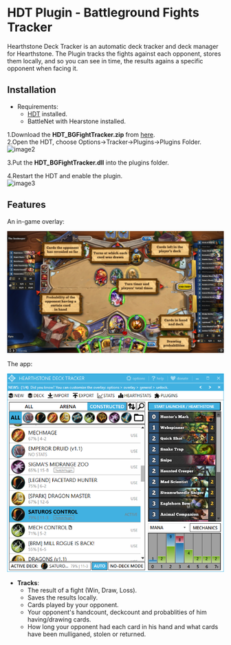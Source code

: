 # HDT Plugin - Battleground Fights Tracker

Hearthstone Deck Tracker is an automatic deck tracker and deck manager for Hearthstone. The Plugin tracks the fights against each opponent, stores them locally, and so you can see in time, the results agains a specific opponent when facing it.

## Installation
- Requirements:
  - [HDT](https://github.com/HearthSim/Hearthstone-Deck-Tracker) installed.
  - BattleNet with Hearstone installed.

1.Download the **HDT_BGFightTracker.zip** from [here](https://github.com/lupusilviu/HDT_AnomalyTrack/releases).  
2.Open the HDT, choose Options->Tracker->Plugins->Plugins Folder.  
![image2](https://hackmd.io/_uploads/ByidUre0a.jpg)  

3.Put the **HDT_BGFightTracker.dll** into the plugins folder.  

4.Restart the HDT and enable the plugin.  
![image3](https://hackmd.io/_uploads/SkrWwrx0p.jpg)  

## Features
An in-game overlay:

![Overlay](https://github.com/HearthSim/Hearthstone-Deck-Tracker/raw/master/raw-assets/readme/overlay.png "Overlay")

The app: 

![Tracker](https://github.com/HearthSim/Hearthstone-Deck-Tracker/raw/master/raw-assets/readme/hdt-ui.png "HDT UI")

- **Tracks**:
  - The result of a fight (Win, Draw, Loss).
  - Saves the results locally.
  - Cards played by your opponent.
  - Your opponent's handcount, deckcount and probablities of him having/drawing cards.
  - How long your opponent had each card in his hand and what cards have been mulliganed, stolen or returned.
